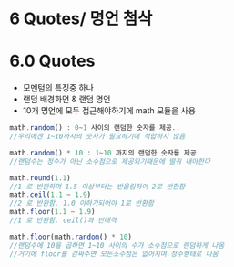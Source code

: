 # 6 Quotes/ 명언 첨삭

# 6.0 Quotes

- 모멘텀의 특징중 하나
- 랜덤 배경화면 & 랜덤 명언
- 10개 명언에 모두 접근해야하기에 math 모듈을 사용

```js
math.random() : 0~1 사이의 랜덤한 숫자를 제공..
//우리에겐 1~10까지의 숫자가 필요하기에 적합하지 않음

math.random() * 10 : 1~10 까지의 랜덤한 숫자를 제공
//랜덤수는 정수가 아닌 소수점으로 제공되기때문에 떨궈 내야한다

math.round(1.1)
//1 로 반환하며 1.5 이상부터는 반올림하여 2로 반환함
math.ceil(1.1 ~ 1.9)
//2 로 반환함. 1.0 이하가되어야 1로 반환함
math.floor(1.1 ~ 1.9)
//1 로 반환함. ceil()과 반대격

math.floor(math.random() * 10)
//랜덤수에 10을 곱하면 1~10 사이의 수가 소수점으로 랜덤하게 나옴
//거기에 floor를 감싸주면 모든소수점은 없어지며 정수형태로 나옴
```
